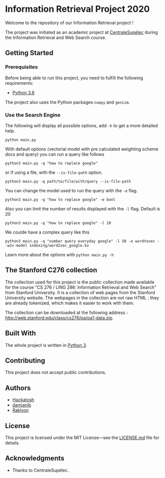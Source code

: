 # Information Retrieval Project 2020

Welcome to the repository of our Information Retrieval project !

The project was initiated as an academic project at [CentraleSupélec](https://www.centralesupelec.fr/)
during the Information Retrieval and Web Search course.

## Getting Started

### Prerequisites
Before being able to run this project, you need to fulfill the following
requirements:

* [Python 3.8](https://www.python.org/)

The project also uses the Python packages `numpy` and `gensim`.

### Use the Search Engine
The following will display all possible options, add `-h` to get a more detailed help.

```shell
python main.py
```

With default options (vectorial model with pre calculated weighting scheme docs and query) you can run a query like follows

```shell
python3 main.py -q "how to replace google"
```

or if using a file, with the `--is-file-path` option.
```shell
python3 main.py -q path/to/file/with/query --is-file-path
```
You can change the model used to run the query with the `-e` flag.
```shell
python3 main.py -q "how to replace google" -e bool
```
Also you can limit the number of results displayed with the `-l` flag. Default is 20
```shell
python3 main.py -q "how to replace google" -l 10
```

We coulde have a complex query like this
```shell
python3 main.py -q "number query everyday google" -l 50 -e wordtovec --w2v-model indexing/word2vec_google.kv
```


Learn more about the options with `python main.py -h`

## The Stanford C276 collection

The collection used for this project is the public collection made available for the course
"CS 276 / LING 286: Information Retrieval and Web Search" from Stanford University.
It is a collection of web pages from the Stanford University website.
The webpages in the collection are not raw HTML : they are already tokenized, which makes it easier to work with them.

The collection can be downloaded at the following address : http://web.stanford.edu/class/cs276/pa/pa1-data.zip.

## Built With
The whole project is written in [Python 3](https://www.python.org/).

## Contributing
This project does not accept public contributions.

## Authors
* [Hackatosh](https://github.com/Hackatosh)
* [damianib](https://github.com/damianib)
* [Raklyon](https://github.com/Raklyon)

## License
This project is licensed under the MIT License—see the [LICENSE.md](LICENSE.md) file for details.

## Acknowledgments
* Thanks to CentraleSupélec.
